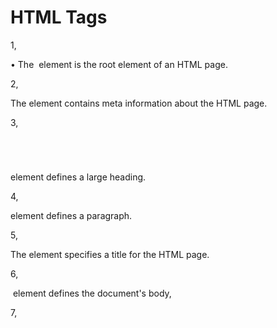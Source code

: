 # HTML Tags

1,<html></html >    

• The  element is the root element of an HTML page.

2,<title></title> 

 The element contains meta information about the HTML page.

3, <h1></h1> 

element defines a large heading.

4,<p></p>

element defines a paragraph.

5, <title> </title> 

The element specifies a title for the HTML page.

6,<body></body> 

 element defines the document's body,

7,<style> ,/style>

 to add style for element.

8,<link> 

to like html and CSS.

9,<img>

 image tags.

10,<div> </div>

section html.css  selector

# CSS Tags

### **CSS Colors**

Colors are specified using predefined color names, or RGB, HEX, HSL, RGBA, HSLA values.

### CSS Background Color

You can set the background color for HTML elements:

For Example:

<h1 style="background-color:DodgerBlue;">Hello World</h1>

### CSS Borders

The CSS border properties allow you to specify the style, width, and color of an element's border.

### CSS Margins

The CSS `margin` properties are used to create space around elements, outside of any defined borders.

With CSS, you have full control over the margins. There are properties for setting the margin for each side of an element (top, right, bottom, and left)

For example:

.p {

margin-top: 100px;

margin-bottom: 100px;

margin-right: 150px;

margin-left: 80px;

}

### CSS Padding

The CSS `padding` properties are used to generate space around an element's content, inside of any defined borders.

With CSS, you have full control over the padding. There are properties for setting the padding for each side of an element (top, right, bottom, and left).

For example

.

div {

padding-top: 50px;

padding-right: 30px;

padding-bottom: 50px;

padding-left: 80px;

}

---

---

## **CSS selectors**

are used *to select the content you want to style*. Selectors are the part of CSS rule set.

they have many selector but those are the main selector:

1,**Simple selectors** : select elements based on name, id, class.

one of simple selector is **CSS Id Selector,** The id selector selects the id attribute of an HTML element to select a specific element. An id is always unique within the page so it is chosen to select a single, unique element.

2,**Attribute selectors** : The CSS **attribute selector** matches elements based on the presence or value of a given attribute.

For example: 

```css
/* <a> elements with a title attribute */
a[title] {
  color: purple;
}
```

3,**child selector** :selects all elements that are the children of a specified element.

4, **Pseudo-elements** : A CSS pseudo-element is a keyword added to a selector that lets you style a specific part of the selected element.

For example, it can be used to:

- Style the first letter, or line, of an element
- Insert content before, or after, the content of an element.

5,A ***pseudo-class:*** is a keyword added to a selector that specifies a special state of the selected element.

For example: 

```css
/* Any button over which the user's pointer is hovering */
button:hover {
  color: blue;
}
```

6,A combinator: is something that explains the relationship between the selectors.

## **SCSS**

Sassy Cascading Style Sheets is one of [two syntaxes available](https://www.upwork.com/resources/scss-vs-sass) for the popular CSS preprocessor Sass (Syntactically Awesome Stylesheets). It can be used to style the visual elements of a webpage, including buttons, sliders, images, color schemes, fonts, themes, and layouts. As a true superset of CSS, all valid CSS is also valid SCSS.

# How does SCSS work

SCSS is simply one of two syntaxes available for the CSS preprocessor Sass. Like any preprocessor, Sass works by being compiled into native CSS code that will work across any browser.

The real time-saving magic comes into play on the developer’s end when they can write concise SCSS code that will compile into longer CSS code. In this way, SCSS empowers developers to do more with less, without compromising on compatibility with the web.

# What is XML

The Extensible Markup Language (XML) is a simple text-based format for representing structured information: documents, data, configuration, books, transactions, invoices, and much more

# What is XML Used For

XML is one of the most widely-used formats for sharing structured information today: between programs, between people, between computers and people, both locally and across networks.

## Bootstrap

is a popular CSS framework that provides pre-built components and styles for creating responsive websites. It includes a responsive grid system, pre-built components like forms and buttons, and CSS classes for common UI elements like typography and navigation. It is designed to help developers create modern, responsive websites quickly and easily using a standardized set of tools and conventions.

The first ****Starter template is:****

```
<!doctype html>
<html lang="en">
  <head>
    <!-- Required meta tags -->
    <meta charset="utf-8">
    <meta name="viewport" content="width=device-width, initial-scale=1">

    <!-- Bootstrap CSS -->
    <link href="https://cdn.jsdelivr.net/npm/bootstrap@5.1.3/dist/css/bootstrap.min.css" rel="stylesheet" integrity="sha384-1BmE4kWBq78iYhFldvKuhfTAU6auU8tT94WrHftjDbrCEXSU1oBoqyl2QvZ6jIW3" crossorigin="anonymous">

    <title>Hello, world!</title>
  </head>
  <body>
    <h1>Hello, world!</h1>

    <!-- Optional JavaScript; choose one of the two! -->

    <!-- Option 1: Bootstrap Bundle with Popper -->
    <script src="https://cdn.jsdelivr.net/npm/bootstrap@5.1.3/dist/js/bootstrap.bundle.min.js" integrity="sha384-ka7Sk0Gln4gmtz2MlQnikT1wXgYsOg+OMhuP+IlRH9sENBO0LRn5q+8nbTov4+1p" crossorigin="anonymous"></script>

    <!-- Option 2: Separate Popper and Bootstrap JS -->
    <!--
    <script src="https://cdn.jsdelivr.net/npm/@popperjs/core@2.10.2/dist/umd/popper.min.js" integrity="sha384-7+zCNj/IqJ95wo16oMtfsKbZ9ccEh31eOz1HGyDuCQ6wgnyJNSYdrPa03rtR1zdB" crossorigin="anonymous"></script>
    <script src="https://cdn.jsdelivr.net/npm/bootstrap@5.1.3/dist/js/bootstrap.min.js" integrity="sha384-QJHtvGhmr9XOIpI6YVutG+2QOK9T+ZnN4kzFN1RtK3zEFEIsxhlmWl5/YESvpZ13" crossorigin="anonymous"></script>
    -->
  </body>
</html>
```

## **Breakpoints**

are locations in your CSS where the layout of your website will change to accommodate different screen sizes. By setting breakpoints, you can ensure that your website looks great on both desktop and mobile devices. Common breakpoints include:

- 320px (for mobile devices)
- 768px (for tablets)
- 1024px (for smaller laptops)
- 1440px (for larger laptops and desktops)

To create breakpoints in your CSS, you can use media queries. For example:

### **@media (min-width: 768px) {
  /* Styles for tablets and larger devices */
}**

**Core concepts**

1,**Breakpoints are the building blocks of responsive design.**
2,**Use media queries to architect your CSS by breakpoint.**

3,,**Mobile first, responsive design is the goal.**

# **Containers**

Containers are a fundamental building block of Bootstrap that contain, pad, and align your content within a given device or viewport.

Bootstrap comes with three different containers:

- `.container`, which sets a `max-width` at each responsive breakpoint
- `.container-fluid`, which is `width: 100%` at all breakpoints
- `.container-{breakpoint}`, which is `width: 100%` until the specified breakpoint

for example

- **Extra small (**<576px)
- **Small (**≥576px)
- **Medium (**≥768px)
- **Large (**≥992px)
- **X-Large (**≥1200px)
- **XX-Large (**≥1400px)

## **Grid system**

is a powerful tool for creating flexible and responsive layouts in CSS. With a grid system, you can divide your page into columns and rows, and then position your content within those columns and rows.

Bootstrap's grid system is based on a 12-column layout. You can use classes like `col-sm-4` to specify how many of those columns your element should span at different screen sizes. For example, `col-sm-4` would span 4 columns on small screens and up, while `col-md-6` would span 6 columns on medium screens and up.

To create a row in the grid system, you can use the `.row` class. Inside that row, you can create columns by using the `.col-*` classes, where * is the number of columns you want that element to span.

For example:

```
<div class="container">
  <div class="row">
    <div class="col">
      Column
    </div>
    <div class="col">
      Column
    </div>
    <div class="col">
      Column
    </div>
  </div>
</div>
```

This would create a row with three columns that each span 4 columns on small screens and up.

You can also use offset classes to push your columns to the right or left. For example, `col-sm-offset-4` would push a column over by 4 columns on small screens and up.

Overall, the grid system is a powerful tool for creating flexible and responsive layouts in CSS that can adapt to different screen sizes and devices.

## ****Columns****

**Columns build on the grid’s flexbox architecture.**

**When building grid layouts, all content goes in columns.**

**Bootstrap includes predefined classes for creating fast, responsive layouts.**  

## ****Alignment****

In alignment they have ****Vertical alignment and Horizontal alignment.****

**Vertical alignment** can be achieved using CSS flexbox. By setting the parent element's display property to "flex" and using the "align-items" property, child elements can be vertically aligned within the parent element. For example:

```
<div class="container">
  <div class="row align-items-start">
    <div class="col">
      One of three columns
    </div>
    <div class="col">
      One of three columns
    </div>
    <div class="col">
      One of three columns
    </div>
  </div>
  <div class="row align-items-center">
    <div class="col">
      One of three columns
    </div>
    <div class="col">
      One of three columns
    </div>
    <div class="col">
      One of three columns
    </div>
  </div>
  <div class="row align-items-end">
    <div class="col">
      One of three columns
    </div>
    <div class="col">
      One of three columns
    </div>
    <div class="col">
      One of three columns
    </div>
  </div>
</div>
 

```

****Horizontal alignment****

Bootstrap offers a variety of classes for aligning elements horizontally. For example, you can use the `text-center` class to center text within an element, or the `justify-content-center` class to center content within a flex container. Other classes include `text-left`, `text-right`, `float-left`, and `float-right`.

other example

```
<div class="container">
  <div class="row justify-content-start">
    <div class="col-4">
      One of two columns
    </div>
    <div class="col-4">
      One of two columns
    </div>
  </div>
  <div class="row justify-content-center">
    <div class="col-4">
      One of two columns
    </div>
    <div class="col-4">
      One of two columns
    </div>
  </div>
  <div class="row justify-content-end">
    <div class="col-4">
      One of two columns
    </div>
    <div class="col-4">
      One of two columns
    </div>
  </div>
  <div class="row justify-content-around">
    <div class="col-4">
      One of two columns
    </div>
    <div class="col-4">
      One of two columns
    </div>
  </div>
  <div class="row justify-content-between">
    <div class="col-4">
      One of two columns
    </div>
    <div class="col-4">
      One of two columns
    </div>
  </div>
  <div class="row justify-content-evenly">
    <div class="col-4">
      One of two columns
    </div>
    <div class="col-4">
      One of two columns
    </div>
  </div>
</div>
```